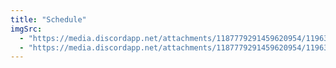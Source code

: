 ```yaml
---
title: "Schedule"
imgSrc:
  - "https://media.discordapp.net/attachments/1187779291459620954/1196399668897271888/Time_Table_1_page-0001.jpg?ex=65b77d05&is=65a50805&hm=0b8d0e7ccc455c2bd2ef71466b66126e9381c3838875062c891696bca4512ff3&=&format=webp&width=875&height=676"
  - "https://media.discordapp.net/attachments/1187779291459620954/1196399669199241307/Time_Table_1_page-0002.jpg?ex=65b77d05&is=65a50805&hm=a5ef377aaf01ec8f18a57e59f4bb309426e63ab95067e8d90ab5b8a502678ec7&=&format=webp&width=875&height=676"
---
```

